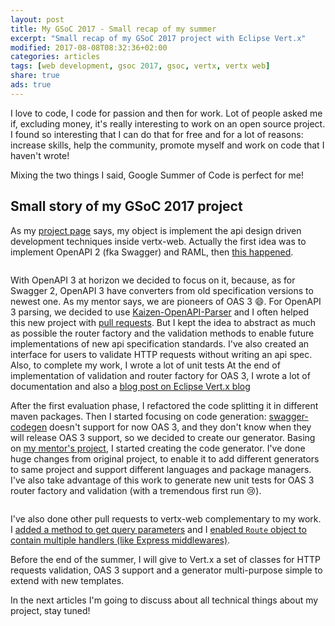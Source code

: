 ```yaml
---
layout: post
title: My GSoC 2017 - Small recap of my summer
excerpt: "Small recap of my GSoC 2017 project with Eclipse Vert.x"
modified: 2017-08-08T08:32:36+02:00
categories: articles
tags: [web development, gsoc 2017, gsoc, vertx, vertx web]
share: true
ads: true
---
```


I love to code, I code for passion and then for work.
Lot of people asked me if, excluding money, it's really interesting to work on an open source project. I found so interesting that I can do that for free and for a lot of reasons: increase skills, help the community, promote myself and work on code that I haven't wrote!

Mixing the two things I said, Google Summer of Code is perfect for me!

## Small story of my GSoC 2017 project

As my [project page](https://summerofcode.withgoogle.com/projects/#5472433315250176) says, my  object is implement the api design driven development techniques inside vertx-web. Actually the first idea was to implement OpenAPI 2 (fka Swagger) and RAML, then [this happened](https://swagger.io/mulesoft-joins-the-openapi-initiative/).
<p class="image-pull-right">
<img src="http://2434zd29misd3e4a4f1e73ki-wpengine.netdna-ssl.com/wp-content/uploads/2017/04/SwaggerOnlyBeOne.png" alt="">
</p>

With OpenAPI 3 at horizon we decided to focus on it, because, as for Swagger 2, OpenAPI 3 have converters from old specification versions to newest one. As my mentor says, we are pioneers of OAS 3 :smile:. For OpenAPI 3 parsing, we decided to use [Kaizen-OpenAPI-Parser](https://github.com/RepreZen/KaiZen-OpenApi-Parser) and I often helped this new project with [pull requests](https://github.com/RepreZen/KaiZen-OpenApi-Parser/pulls?utf8=%E2%9C%93&q=author%3Aslinkydeveloper%20).
But I kept the idea to abstract as much as possible the router factory and the validation methods to enable future implementations of new api specification standards. I've also created an interface for users to validate HTTP requests without writing an api spec. Also, to complete my work, I wrote a lot of unit tests
At the end of implementation of validation and router factory for OAS 3, I wrote a lot of documentation and also a [blog post on Eclipse Vert.x blog](http://vertx.io/blog/openapi-fka-swagger-3-support-in-eclipse-vert-x-now-in-test-stage/)

After the first evaluation phase, I refactored the code splitting it in different maven packages. Then I started focusing on code generation: [swagger-codegen](https://github.com/swagger-api/swagger-codegen/issues/4669#issuecomment-320597504) doesn't support for now OAS 3, and they don't know when they will release OAS 3 support, so we decided to create our generator. Basing on [my mentor's project](https://github.com/pmlopes/slush-vertx), I started creating the code generator. I've done huge changes from original project, to enable it to add different generators to same project and support different languages and package managers. I've also take advantage of this work to generate new unit tests for OAS 3 router factory and validation (with a tremendous first run :cry:).
<p class="image-pull-left">
<img src="{{ site.url }}/images/80124719.jpg" alt="">
</p>

I've also done other pull requests to vertx-web complementary to my work. I [added a method to get query parameters](https://github.com/vert-x3/vertx-web/pull/581) and I [enabled `Route` object to contain multiple handlers (like Express middlewares)](https://github.com/vert-x3/vertx-web/pull/652).

Before the end of the summer, I will give to Vert.x a set of classes for HTTP requests validation, OAS 3 support and a generator multi-purpose simple to extend with new templates.

In the next articles I'm going to discuss about all technical things about my project, stay tuned!
